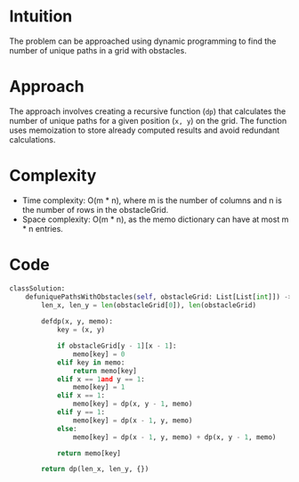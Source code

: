 # Intuition

The problem can be approached using dynamic programming to find the number of unique paths in a grid with obstacles.

# Approach

The approach involves creating a recursive function (`dp`) that calculates the number of unique paths for a given position (`x, y`) on the grid. The function uses memoization to store already computed results and avoid redundant calculations.

# Complexity

- Time complexity: O(m * n), where m is the number of columns and n is the number of rows in the obstacleGrid.
- Space complexity: O(m * n), as the memo dictionary can have at most m * n entries.


# Code

```python
classSolution:
    defuniquePathsWithObstacles(self, obstacleGrid: List[List[int]]) -> int:
        len_x, len_y = len(obstacleGrid[0]), len(obstacleGrid)
    
        defdp(x, y, memo):
            key = (x, y)

            if obstacleGrid[y - 1][x - 1]:
                memo[key] = 0
            elif key in memo:
                return memo[key]
            elif x == 1and y == 1:
                memo[key] = 1
            elif x == 1:
                memo[key] = dp(x, y - 1, memo)
            elif y == 1:
                memo[key] = dp(x - 1, y, memo)
            else:
                memo[key] = dp(x - 1, y, memo) + dp(x, y - 1, memo)

            return memo[key]

        return dp(len_x, len_y, {})
```
